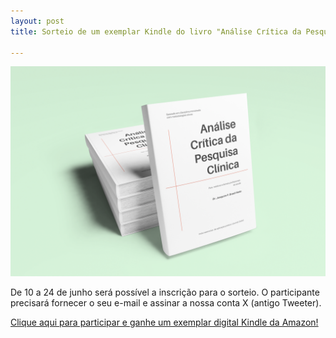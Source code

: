 ```yaml
---
layout: post
title: Sorteio de um exemplar Kindle do livro "Análise Crítica da Pesquisa Clínica"

---
```

![ ](/images/mockup.png)


De 10 a 24 de junho será possível a inscrição para o sorteio. O participante precisará fornecer o seu e-mail e assinar a nossa conta X (antigo Tweeter).

[Clique aqui para participar e ganhe um exemplar digital Kindle da Amazon!](https://promosimple.com/ps/2cc10/e-book-gratuito-para-amazon-kindle)



